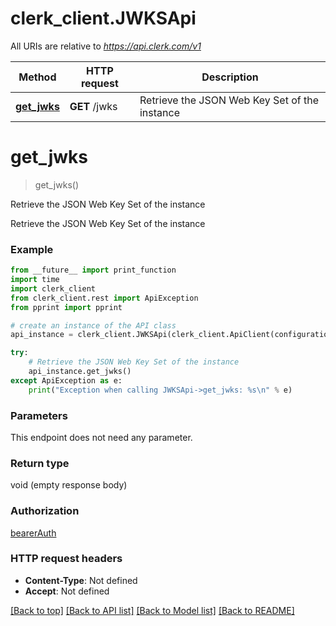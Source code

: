# clerk_client.JWKSApi

All URIs are relative to *https://api.clerk.com/v1*

Method | HTTP request | Description
------------- | ------------- | -------------
[**get_jwks**](JWKSApi.md#get_jwks) | **GET** /jwks | Retrieve the JSON Web Key Set of the instance

# **get_jwks**
> get_jwks()

Retrieve the JSON Web Key Set of the instance

Retrieve the JSON Web Key Set of the instance

### Example

```python
from __future__ import print_function
import time
import clerk_client
from clerk_client.rest import ApiException
from pprint import pprint

# create an instance of the API class
api_instance = clerk_client.JWKSApi(clerk_client.ApiClient(configuration))

try:
    # Retrieve the JSON Web Key Set of the instance
    api_instance.get_jwks()
except ApiException as e:
    print("Exception when calling JWKSApi->get_jwks: %s\n" % e)
```

### Parameters
This endpoint does not need any parameter.

### Return type

void (empty response body)

### Authorization

[bearerAuth](../README.md#bearerAuth)

### HTTP request headers

 - **Content-Type**: Not defined
 - **Accept**: Not defined

[[Back to top]](#) [[Back to API list]](../README.md#documentation-for-api-endpoints) [[Back to Model list]](../README.md#documentation-for-models) [[Back to README]](../README.md)

